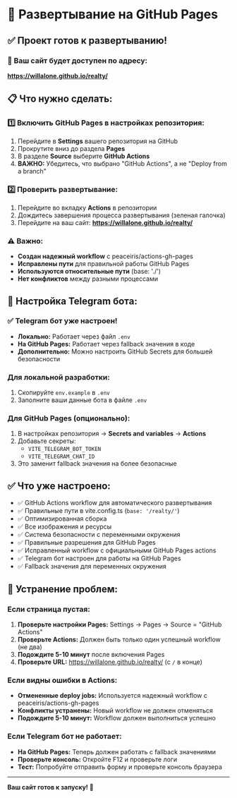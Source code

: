 # 🚀 Развертывание на GitHub Pages

## ✅ Проект готов к развертыванию!

### 🔗 Ваш сайт будет доступен по адресу:
**https://willalone.github.io/realty/**

## 📋 Что нужно сделать:

### 1️⃣ Включить GitHub Pages в настройках репозитория:
1. Перейдите в **Settings** вашего репозитория на GitHub
2. Прокрутите вниз до раздела **Pages**
3. В разделе **Source** выберите **GitHub Actions**
4. **ВАЖНО:** Убедитесь, что выбрано "GitHub Actions", а не "Deploy from a branch"

### 2️⃣ Проверить развертывание:
1. Перейдите во вкладку **Actions** в репозитории
2. Дождитесь завершения процесса развертывания (зеленая галочка)
3. Перейдите на ваш сайт: **https://willalone.github.io/realty/**

### ⚠️ Важно:
- **Создан надежный workflow** с peaceiris/actions-gh-pages
- **Исправлены пути** для правильной работы GitHub Pages
- **Используются относительные пути** (base: './')
- **Нет конфликтов** между разными процессами

## 🔧 Настройка Telegram бота:

### ✅ Telegram бот уже настроен!
- **Локально:** Работает через файл `.env`
- **На GitHub Pages:** Работает через fallback значения в коде
- **Дополнительно:** Можно настроить GitHub Secrets для большей безопасности

### Для локальной разработки:
1. Скопируйте `env.example` в `.env`
2. Заполните ваши данные бота в файле `.env`

### Для GitHub Pages (опционально):
1. В настройках репозитория → **Secrets and variables** → **Actions**
2. Добавьте секреты:
   - `VITE_TELEGRAM_BOT_TOKEN`
   - `VITE_TELEGRAM_CHAT_ID`
3. Это заменит fallback значения на более безопасные

## ✅ Что уже настроено:

- ✅ GitHub Actions workflow для автоматического развертывания
- ✅ Правильные пути в vite.config.ts (`base: '/realty/'`)
- ✅ Оптимизированная сборка
- ✅ Все изображения и ресурсы
- ✅ Система безопасности с переменными окружения
- ✅ Правильные разрешения для GitHub Pages
- ✅ Исправленный workflow с официальными GitHub Pages actions
- ✅ Telegram бот настроен для работы на GitHub Pages
- ✅ Fallback значения для переменных окружения

## 🐛 Устранение проблем:

### Если страница пустая:
1. **Проверьте настройки Pages:** Settings → Pages → Source = "GitHub Actions"
2. **Проверьте Actions:** Должен быть только один успешный workflow (не два)
3. **Подождите 5-10 минут** после включения Pages
4. **Проверьте URL:** https://willalone.github.io/realty/ (с `/` в конце)

### Если видны ошибки в Actions:
- **Отмененные deploy jobs:** Используется надежный workflow с peaceiris/actions-gh-pages
- **Конфликты устранены:** Новый workflow не должен отменяться
- **Подождите 5-10 минут:** Workflow должен выполниться успешно

### Если Telegram бот не работает:
- **На GitHub Pages:** Теперь должен работать с fallback значениями
- **Проверьте консоль:** Откройте F12 и проверьте логи
- **Тест:** Попробуйте отправить форму и проверьте консоль браузера

---
**Ваш сайт готов к запуску! 🎉**
